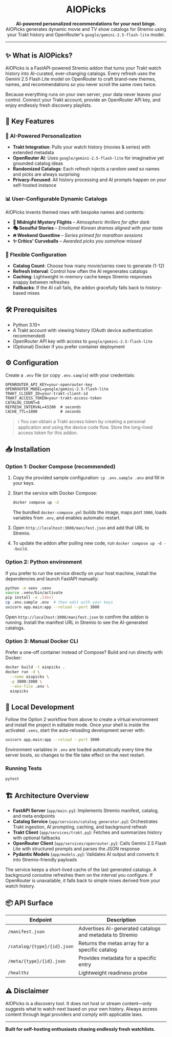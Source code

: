 <h1 align="center">AIOPicks</h1>

<p align="center">
  <strong>AI-powered personalized recommendations for your next binge.</strong><br />
  AIOPicks generates dynamic movie and TV show catalogs for Stremio using your Trakt history and
  OpenRouter's <code>google/gemini-2.5-flash-lite</code> model.
</p>

---

## ✨ What is AIOPicks?

AIOPicks is a FastAPI-powered Stremio addon that turns your Trakt watch history into AI-curated, ever-changing
catalogs. Every refresh uses the Gemini 2.5 Flash Lite model on OpenRouter to craft brand-new themes, names, and
recommendations so you never scroll the same rows twice.

Because everything runs on your own server, your data never leaves your control. Connect your Trakt account, provide an
OpenRouter API key, and enjoy endlessly fresh discovery playlists.

## 🚀 Key Features

### 🤖 AI-Powered Personalization
- **Trakt Integration**: Pulls your watch history (movies & series) with extended metadata
- **OpenRouter AI**: Uses `google/gemini-2.5-flash-lite` for imaginative yet grounded catalog ideas
- **Randomized Catalogs**: Each refresh injects a random seed so names and picks are always surprising
- **Privacy-Focused**: All history processing and AI prompts happen on your self-hosted instance

### 📊 User-Configurable Dynamic Catalogs
AIOPicks invents themed rows with bespoke names and contents:

- **🌙 Midnight Mystery Flights** – *Atmospheric thrillers for after dark*
- **🎭 Seoulful Stories** – *Emotional Korean dramas aligned with your taste*
- **🔥 Weekend Questline** – *Series primed for marathon sessions*
- **✨ Critics' Curveballs** – *Awarded picks you somehow missed*

### 🧰 Flexible Configuration
- **Catalog Count**: Choose how many movie/series rows to generate (1-12)
- **Refresh Interval**: Control how often the AI regenerates catalogs
- **Caching**: Lightweight in-memory cache keeps Stremio responses snappy between refreshes
- **Fallbacks**: If the AI call fails, the addon gracefully falls back to history-based mixes

## 🛠️ Prerequisites
- Python 3.10+
- A Trakt account with viewing history (OAuth device authentication recommended)
- OpenRouter API key with access to `google/gemini-2.5-flash-lite`
- (Optional) Docker if you prefer container deployment

## ⚙️ Configuration

Create a `.env` file (or copy `.env.sample`) with your credentials:

```env
OPENROUTER_API_KEY=your-openrouter-key
OPENROUTER_MODEL=google/gemini-2.5-flash-lite
TRAKT_CLIENT_ID=your-trakt-client-id
TRAKT_ACCESS_TOKEN=your-trakt-access-token
CATALOG_COUNT=6
REFRESH_INTERVAL=43200  # seconds
CACHE_TTL=1800          # seconds
```

> ℹ️ You can obtain a Trakt access token by creating a personal application and using the device code flow. Store the
> long-lived access token for this addon.

## 📥 Installation

### Option 1: Docker Compose (recommended)

1. Copy the provided sample configuration: `cp .env.sample .env` and fill in your keys.
2. Start the service with Docker Compose:

   ```bash
   docker compose up -d
   ```

   The bundled `docker-compose.yml` builds the image, maps port `3000`, loads variables from `.env`, and enables
   automatic restart.

3. Open `http://localhost:3000/manifest.json` and add that URL to Stremio.
4. To update the addon after pulling new code, run `docker compose up -d --build`.

### Option 2: Python environment

If you prefer to run the service directly on your host machine, install the dependencies and launch FastAPI manually:

```bash
python -m venv .venv
source .venv/bin/activate
pip install -e .[dev]
cp .env.sample .env  # then edit with your keys
uvicorn app.main:app --reload --port 3000
```

Open `http://localhost:3000/manifest.json` to confirm the addon is running. Install the manifest URL in Stremio to see
the AI-generated catalogs.

### Option 3: Manual Docker CLI

Prefer a one-off container instead of Compose? Build and run directly with Docker:

```bash
docker build -t aiopicks .
docker run -d \
  --name aiopicks \
  -p 3000:3000 \
  --env-file .env \
  aiopicks
```

## 🧪 Local Development

Follow the Option 2 workflow from above to create a virtual environment and install the project in editable mode. Once
your shell is inside the activated `.venv`, start the auto-reloading development server with:

```bash
uvicorn app.main:app --reload --port 3000
```

Environment variables in `.env` are loaded automatically every time the server boots, so changes to the file take
effect on the next restart.

### Running Tests

```bash
pytest
```

## 🏗️ Architecture Overview

- **FastAPI Server** (`app/main.py`): Implements Stremio manifest, catalog, and meta endpoints
- **Catalog Service** (`app/services/catalog_generator.py`): Orchestrates Trakt ingestion, AI prompting, caching, and
  background refresh
- **Trakt Client** (`app/services/trakt.py`): Fetches and summarizes history with optional fallbacks
- **OpenRouter Client** (`app/services/openrouter.py`): Calls Gemini 2.5 Flash Lite with structured prompts and parses
  the JSON response
- **Pydantic Models** (`app/models.py`): Validates AI output and converts it into Stremio-friendly payloads

The service keeps a short-lived cache of the last generated catalogs. A background coroutine refreshes them on the
interval you configure. If OpenRouter is unavailable, it falls back to simple mixes derived from your watch history.

## 📦 API Surface

| Endpoint | Description |
|----------|-------------|
| `/manifest.json` | Advertises AI-generated catalogs and metadata to Stremio |
| `/catalog/{type}/{id}.json` | Returns the metas array for a specific catalog |
| `/meta/{type}/{id}.json` | Provides metadata for a specific entry |
| `/healthz` | Lightweight readiness probe |

## ⚠️ Disclaimer

AIOPicks is a discovery tool. It does not host or stream content—only suggests what to watch next based on your own
history. Always access content through legal providers and comply with applicable laws.

---

**Built for self-hosting enthusiasts chasing endlessly fresh watchlists.**
